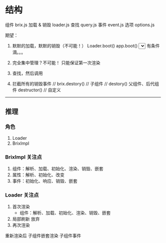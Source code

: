 # 结构
组件      	brix.js
加载 & 销毁	loader.js
查找        	query.js
事件        	event.js
选项			options.js

期望：
1. 默默的加载，默默的销毁（不可能！）
	Loader.boot()
	app.boot()
	<select>
		<option></option>
	</select>
	有条件滴。。。
2. 完全集中管理？不可能！
	只能保证第一次渲染
3. 查找，然后调用
	
4. 拦截所有的销毁事件
	// 
	brix.destory() // 子组件
		// destory() 父组件、后代组件
	destructor() // 
		自定义

--------------------------

## 推理

### 角色
1. Loader
2. BrixImpl

### BrixImpl 关注点
1. 组件：解析、加载、初始化、渲染、销毁、嵌套
2. 属性：解析、初始化、改变
3. 事件：初始化、响应、销毁、嵌套

### Loader 关注点
1. 首次渲染
	* 组件：解析、加载、初始化、渲染、销毁、嵌套
2. 局部刷新
	放弃
3. 再次渲染
	

重新渲染后
	子组件嵌套渲染
	子组件事件


